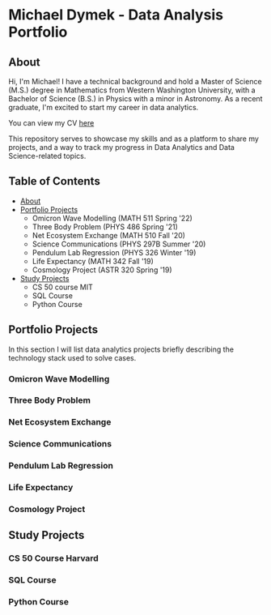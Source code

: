 # Michael Dymek - Data Analysis Portfolio
## About

Hi, I'm Michael! I have a technical background and hold a Master of Science (M.S.) degree in Mathematics from Western Washington University, with a Bachelor of Science (B.S.) in Physics with a minor in Astronomy. As a recent graduate, I'm excited to start my career in data analytics. 

You can view my CV [here](https://github.com/superspysnake1/Portfolio/blob/main/Dymek%20CV.pdf)

This repository serves to showcase my skills and as a platform to share my projects, and a way to track my progress in Data Analytics and Data Science-related topics.

## Table of Contents
 - [About](https://github.com/superspysnake1/Portfolio/blob/main/README.md#about)
 - [Portfolio Projects](https://github.com/superspysnake1/Portfolio/blob/main/README.md#portfolio-projects)
   - Omicron Wave Modelling (MATH 511 Spring '22)
   - Three Body Problem (PHYS 486 Spring '21)
   - Net Ecosystem Exchange (MATH 510 Fall '20)
   - Science Communications (PHYS 297B Summer '20)
   - Pendulum Lab Regression (PHYS 326 Winter '19)
   - Life Expectancy (MATH 342 Fall '19)
   - Cosmology Project (ASTR 320 Spring '19)
 - [Study Projects](https://github.com/superspysnake1/Portfolio/blob/main/README.md#study-projects)
   - CS 50 course MIT
   - SQL Course
   - Python Course

## Portfolio Projects
In this section I will list data analytics projects briefly describing the technology stack used to solve cases.
### Omicron Wave Modelling 

### Three Body Problem

### Net Ecosystem Exchange

### Science Communications

### Pendulum Lab Regression

### Life Expectancy

### Cosmology Project

## Study Projects

### CS 50 Course Harvard

### SQL Course

### Python Course
